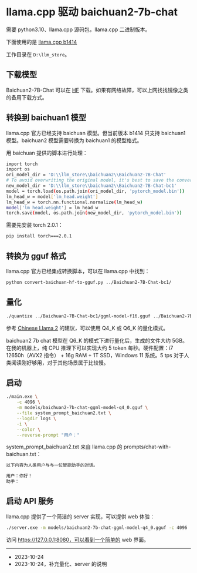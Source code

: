 # llama.cpp 驱动 baichuan2-7b-chat

需要 python3.10、llama.cpp 源码包，llama.cpp 二进制版本。

下面使用的是 [llama.cpp b1414](https://github.com/ggerganov/llama.cpp/releases/tag/b1414)

工作目录在 `D:\llm_store`。

## 下载模型

Baichuan2-7B-Chat 可以在 [HF](https://huggingface.co/baichuan-inc/Baichuan2-7B-Chat) 下载。如果有网络故障，可以上网找找镜像之类的备用下载方式。

## 转换到 baichuan1 模型

llama.cpp 官方已经支持 baichuan 模型。但当前版本 b1414 只支持 baichuan1 模型。baichuan2 模型需要转换为 baichuan1 的模型格式。

用 baichuan 提供的脚本进行处理：

```sh
import torch
import os
ori_model_dir = 'D:\\llm_store\\baichuan2\\Baichuan2-7B-Chat'
# To avoid overwriting the original model, it's best to save the converted model to another directory before replacing it
new_model_dir = 'D:\\llm_store\\baichuan2\\Baichuan2-7B-Chat-bc1'
model = torch.load(os.path.join(ori_model_dir, 'pytorch_model.bin'))
lm_head_w = model['lm_head.weight']
lm_head_w = torch.nn.functional.normalize(lm_head_w)
model['lm_head.weight'] = lm_head_w
torch.save(model, os.path.join(new_model_dir, 'pytorch_model.bin'))
```

需要先安装 torch 2.0.1：

```sh
pip install torch===2.0.1
```

## 转换为 gguf 格式

llama.cpp 官方已经集成转换脚本，可以在 llama.cpp 中找到：

```sh
python convert-baichuan-hf-to-gguf.py ../Baichuan2-7B-Chat-bc1/
```

## 量化

```sh
./quantize ../Baichuan2-7B-Chat-bc1/ggml-model-f16.gguf ../Baichuan2-7B-Chat-bc1/ggml-model-q6_k.gguf Q6_K
```

参考 [Chinese Llama 2][chinese_llama_wiki] 的建议，可以使用 Q4_K 或 Q6_K 的量化模式。

baichuan2 7b chat 模型在 Q6_K 的模式下进行量化后，生成的文件大约 5GB。在我的机器上，纯 CPU 推理下可以实现大约 5 token 每秒。硬件配置：i7 12650h（AVX2 指令） + 16g RAM + 1T SSD，Windows 11 系统。5 tps 对于人类阅读刚好够用，对于其他场景属于比较慢。

[chinese_llama_wiki]: https://github.com/ymcui/Chinese-LLaMA-Alpaca-2/wiki/llamacpp_zh


## 启动

```sh
./main.exe \
    -c 4096 \
    -m models/baichuan2-7b-chat-ggml-model-q4_0.gguf \
    --file system_prompt_baichuan2.txt \
    --logdir logs \
    -i \
    --color \
    --reverse-prompt "用户："
```

system_prompt_baichuan2.txt 来自 llama.cpp 的 prompts/chat-with-baichuan.txt：

```txt
以下内容为人类用户与与一位智能助手的对话。

用户：你好！
助手：
```

## 启动 API 服务

llama.cpp 提供了一个简洁的 server 实现，可以提供 web 体验：

```sh
./server.exe -m models/baichuan2-7b-chat-ggml-model-q4_0.gguf -c 4096
```

访问 https://127.0.0.1:8080，可以看到一个简单的 web 界面。

----

- 2023-10-24
- 2023-10-24，补充量化、server 的说明
